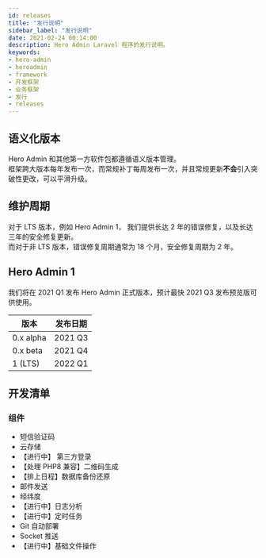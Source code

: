 ```yaml
---
id: releases
title: "发行说明"
sidebar_label: "发行说明"
date: 2021-02-24 00:14:00
description: Hero Admin Laravel 程序的发行说明。
keywords:
- hero-admin
- heroadmin
- framework
- 开发框架
- 业务框架
- 发行
- releases
---
```


## 语义化版本

Hero Admin 和其他第一方软件包都遵循语义版本管理。  
框架跨大版本每年发布一次，而常规补丁每周发布一次，并且常规更新**不会**引入突破性更改，可以平滑升级。

## 维护周期

对于 LTS 版本，例如 Hero Admin 1， 我们提供长达 2 年的错误修复，以及长达三年的安全修复更新。  
而对于非 LTS 版本，错误修复周期通常为 18 个月，安全修复周期为 2 年。

## Hero Admin 1

我们将在 2021 Q1 发布 Hero Admin 正式版本，预计最快 2021 Q3 发布预览版可供使用。

| 版本      | 发布日期 |
| ----------- | ----------- |
| 0.x alpha      | 2021 Q3      |
| 0.x beta      | 2021 Q4      |
| 1 (LTS)      | 2022 Q1       |

## 开发清单

### 组件

- 短信验证码
- 云存储
- 【进行中】 第三方登录
- 【处理 PHP8 兼容】二维码生成
- 【排上日程】数据库备份还原
- 邮件发送
- 经纬度
- 【进行中】日志分析
- 【进行中】定时任务
- Git 自动部署
- Socket 推送
- 【进行中】基础文件操作